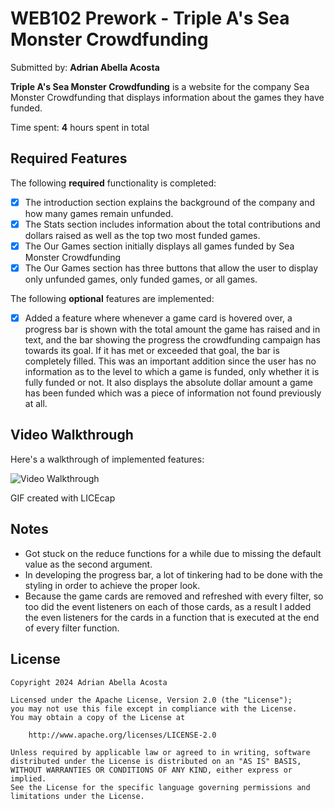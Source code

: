 # WEB102 Prework - Triple A's Sea Monster Crowdfunding

Submitted by: **Adrian Abella Acosta**

**Triple A's Sea Monster Crowdfunding** is a website for the company Sea Monster Crowdfunding that displays information about the games they have funded.

Time spent: **4** hours spent in total

## Required Features

The following **required** functionality is completed:

-   [x] The introduction section explains the background of the company and how many games remain unfunded.
-   [x] The Stats section includes information about the total contributions and dollars raised as well as the top two most funded games.
-   [x] The Our Games section initially displays all games funded by Sea Monster Crowdfunding
-   [x] The Our Games section has three buttons that allow the user to display only unfunded games, only funded games, or all games.

The following **optional** features are implemented:

-   [x] Added a feature where whenever a game card is hovered over, a progress bar is shown with the total amount the game has raised and in text, and the bar showing the progress the crowdfunding campaign has towards its goal. If it has met or exceeded that goal, the bar is completely filled. This was an important addition since the user has no information as to the level to which a game is funded, only whether it is fully funded or not. It also displays the absolute dollar amount a game has been funded which was a piece of information not found previously at all.

## Video Walkthrough

Here's a walkthrough of implemented features:

<img src='https://imgur.com/Uw1vgLE.gif' title='Video Walkthrough' width='' alt='Video Walkthrough' />

<!-- Replace this with whatever GIF tool you used! -->

GIF created with LICEcap

<!-- Recommended tools:
[Kap](https://getkap.co/) for macOS
[ScreenToGif](https://www.screentogif.com/) for Windows
[peek](https://github.com/phw/peek) for Linux. -->

## Notes

-   Got stuck on the reduce functions for a while due to missing the default value
    as the second argument.
-   In developing the progress bar, a lot of tinkering had to be done with the styling in order to achieve the proper look.
-   Because the game cards are removed and refreshed with every filter, so too did the event listeners on each of those cards, as a result I added the even listeners for the cards in a function that is executed at the end of every filter function.

## License

    Copyright 2024 Adrian Abella Acosta

    Licensed under the Apache License, Version 2.0 (the "License");
    you may not use this file except in compliance with the License.
    You may obtain a copy of the License at

        http://www.apache.org/licenses/LICENSE-2.0

    Unless required by applicable law or agreed to in writing, software
    distributed under the License is distributed on an "AS IS" BASIS,
    WITHOUT WARRANTIES OR CONDITIONS OF ANY KIND, either express or implied.
    See the License for the specific language governing permissions and
    limitations under the License.
